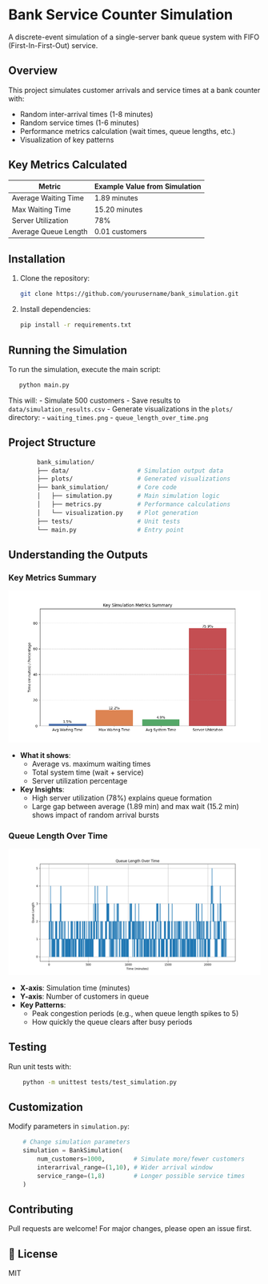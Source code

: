 # Bank Service Counter Simulation

A discrete-event simulation of a single-server bank queue system with FIFO (First-In-First-Out) service.

## Overview

This project simulates customer arrivals and service times at a bank counter with:

- Random inter-arrival times (1-8 minutes)
- Random service times (1-6 minutes)
- Performance metrics calculation (wait times, queue lengths, etc.)
- Visualization of key patterns

## Key Metrics Calculated

| Metric                  | Example Value from Simulation |
|-------------------------|-------------------------------|
| Average Waiting Time    | 1.89 minutes                 |
| Max Waiting Time        | 15.20 minutes                |
| Server Utilization      | 78%                          |
| Average Queue Length    | 0.01 customers               |

## Installation

1. Clone the repository:

   ```bash
   git clone https://github.com/yourusername/bank_simulation.git
2. Install dependencies:

    ```bash
    pip install -r requirements.txt
    ```

## Running the Simulation

To run the simulation, execute the main script:

 ```bash
    python main.py
```

This will:
    - Simulate 500 customers
    - Save results to `data/simulation_results.csv`
    - Generate visualizations in the `plots/` directory:
        - `waiting_times.png`
        - `queue_length_over_time.png`

## Project Structure

```bash
        bank_simulation/
        ├── data/                   # Simulation output data
        ├── plots/                  # Generated visualizations
        ├── bank_simulation/        # Core code
        │   ├── simulation.py       # Main simulation logic
        │   ├── metrics.py          # Performance calculations
        │   └── visualization.py    # Plot generation
        ├── tests/                  # Unit tests
        └── main.py                 # Entry point
```

## Understanding the Outputs

### Key Metrics Summary

![Metrics Bar Graph](plots/metrics_summary.png)

- **What it shows**:
  - Average vs. maximum waiting times
  - Total system time (wait + service)
  - Server utilization percentage
- **Key Insights**:
  - High server utilization (78%) explains queue formation
  - Large gap between average (1.89 min) and max wait (15.2 min) shows impact of random arrival bursts

### Queue Length Over Time

![Queue Length Over Time](plots/queue_length_over_time.png)

- **X-axis**: Simulation time (minutes)
- **Y-axis**: Number of customers in queue
- **Key Patterns**:
  - Peak congestion periods (e.g., when queue length spikes to 5)
  - How quickly the queue clears after busy periods

## Testing

Run unit tests with:

```bash
    python -m unittest tests/test_simulation.py
```

## Customization

Modify parameters in `simulation.py`:

```python
    # Change simulation parameters
    simulation = BankSimulation(
        num_customers=1000,        # Simulate more/fewer customers
        interarrival_range=(1,10), # Wider arrival window
        service_range=(1,8)        # Longer possible service times
    )
```

## Contributing

Pull requests are welcome! For major changes, please open an issue first.

## 📄 License

MIT
